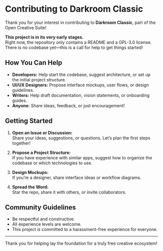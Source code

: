 # Contributing to Darkroom Classic
Thank you for your interest in contributing to **Darkroom Classic**, part of the Open Creative Suite!

**This project is in its very early stages.**  
Right now, the repository only contains a README and a GPL-3.0 license. There is no codebase yet—this is a call for help to get things started!

## How You Can Help

- **Developers:** Help start the codebase, suggest architecture, or set up the initial project structure.
- **UI/UX Designers:** Propose interface mockups, user flows, or design guidelines.
- **Writers:** Help draft documentation, vision statements, or onboarding guides.
- **Anyone:** Share ideas, feedback, or just encouragement!

## Getting Started

1. **Open an Issue or Discussion:**  
   Share your ideas, suggestions, or questions. Let’s plan the first steps together!

2. **Propose a Project Structure:**  
   If you have experience with similar apps, suggest how to organize the codebase or which technologies to use.

3. **Design Mockups:**  
   If you’re a designer, share interface ideas or workflow diagrams.

4. **Spread the Word:**  
   Star the repo, share it with others, or invite collaborators.

## Community Guidelines

- Be respectful and constructive.
- All experience levels are welcome.
- This project is committed to a harassment-free experience for everyone.

---

Thank you for helping lay the foundation for a truly free creative ecosystem!
